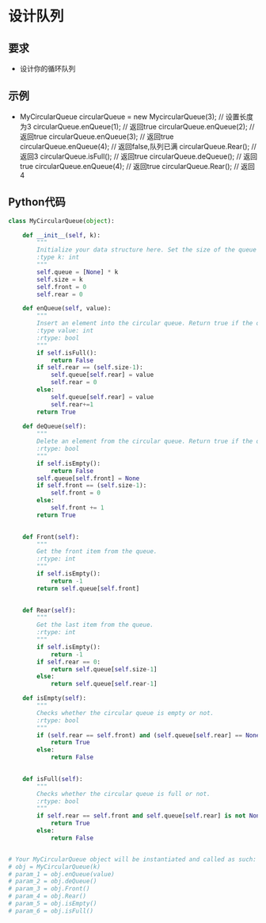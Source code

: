 # 设计队列
## 要求
* 设计你的循环队列

## 示例
* MyCircularQueue circularQueue = new MycircularQueue(3); // 设置长度为3
  circularQueue.enQueue(1);  // 返回true
  circularQueue.enQueue(2);  // 返回true
  circularQueue.enQueue(3);  // 返回true
  circularQueue.enQueue(4);  // 返回false,队列已满
  circularQueue.Rear();  // 返回3
  circularQueue.isFull();  // 返回true
  circularQueue.deQueue();  // 返回true
  circularQueue.enQueue(4);  // 返回true
  circularQueue.Rear();  // 返回4

## Python代码

```python
class MyCircularQueue(object):

    def __init__(self, k):
        """
        Initialize your data structure here. Set the size of the queue to be k.
        :type k: int
        """
        self.queue = [None] * k
        self.size = k
        self.front = 0
        self.rear = 0

    def enQueue(self, value):
        """
        Insert an element into the circular queue. Return true if the operation is successful.
        :type value: int
        :rtype: bool
        """
        if self.isFull():
            return False
        if self.rear == (self.size-1):
            self.queue[self.rear] = value
            self.rear = 0
        else:
            self.queue[self.rear] = value
            self.rear+=1
        return True
    
    def deQueue(self):
        """
        Delete an element from the circular queue. Return true if the operation is successful.
        :rtype: bool
        """
        if self.isEmpty():
            return False
        self.queue[self.front] = None
        if self.front == (self.size-1):
            self.front = 0
        else:
            self.front += 1
        return True
        

    def Front(self):
        """
        Get the front item from the queue.
        :rtype: int
        """
        if self.isEmpty():
            return -1
        return self.queue[self.front]
        

    def Rear(self):
        """
        Get the last item from the queue.
        :rtype: int
        """
        if self.isEmpty():
            return -1
        if self.rear == 0:
            return self.queue[self.size-1]
        else:
            return self.queue[self.rear-1]

    def isEmpty(self):
        """
        Checks whether the circular queue is empty or not.
        :rtype: bool
        """
        if (self.rear == self.front) and (self.queue[self.rear] == None):
            return True
        else:
            return False
        

    def isFull(self):
        """
        Checks whether the circular queue is full or not.
        :rtype: bool
        """
        if self.rear == self.front and self.queue[self.rear] is not None:
            return True
        else:
            return False


# Your MyCircularQueue object will be instantiated and called as such:
# obj = MyCircularQueue(k)
# param_1 = obj.enQueue(value)
# param_2 = obj.deQueue()
# param_3 = obj.Front()
# param_4 = obj.Rear()
# param_5 = obj.isEmpty()
# param_6 = obj.isFull()
```